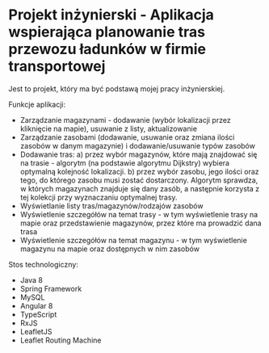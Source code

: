 # Projekt inżynierski - Aplikacja wspierająca planowanie tras przewozu ładunków w firmie transportowej
Jest to projekt, który ma być podstawą mojej pracy inżynierskiej. 

Funkcje aplikacji:
- Zarządzanie magazynami - dodawanie (wybór lokalizacji przez kliknięcie na mapie), usuwanie z listy, aktualizowanie
- Zarządzanie zasobami (dodawanie, usuwanie oraz zmiana ilości zasobów w danym magazynie) i dodawanie/usuwanie typów zasobów
- Dodawanie tras:
a) przez wybór magazynów, które mają znajdować się na trasie - algorytm (na podstawie algorytmu Dijkstry) wybiera optymalną kolejność lokalizacji.
b) przez wybór zasobu, jego ilości oraz tego, do którego zasobu musi zostać dostarczony. Algorytm sprawdza, w których magazynach znajduje się dany zasób, a następnie korzysta z tej kolekcji przy wyznaczaniu optymalnej trasy. 
- Wyświetlanie listy tras/magazynów/rodzajów zasobów
- Wyświetlenie szczegółów na temat trasy - w tym wyświetlenie trasy na mapie oraz przedstawienie magazynów, przez które ma prowadzić dana trasa
- Wyświetlenie szczegółów na temat magazynu - w tym wyświetlenie magazynu na mapie oraz dostępnych w nim zasobów

Stos technologiczny:
- Java 8
- Spring Framework
- MySQL
- Angular 8
- TypeScript
- RxJS
- LeafletJS
- Leaflet Routing Machine
